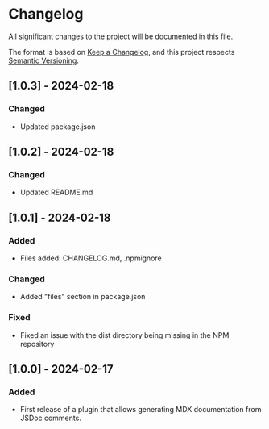 # Changelog

All significant changes to the project will be documented in this file.

The format is based on [Keep a Changelog](https://keepachangelog.com/en/1.0.0/),
and this project respects [Semantic Versioning](https://semver.org/spec/v2.0.0.html).

## [1.0.3] - 2024-02-18

### Changed
- Updated package.json

## [1.0.2] - 2024-02-18

### Changed
- Updated README.md

## [1.0.1] - 2024-02-18

### Added
- Files added: CHANGELOG.md, .npmignore

### Changed
- Added "files" section in package.json

### Fixed
- Fixed an issue with the dist directory being missing in the NPM repository

## [1.0.0] - 2024-02-17

### Added
- First release of a plugin that allows generating MDX documentation from JSDoc comments.
